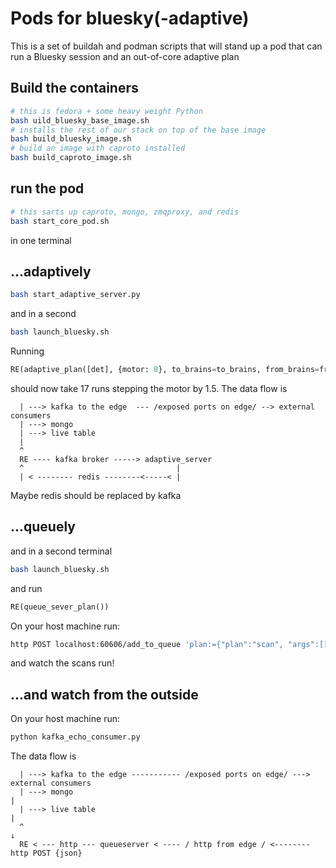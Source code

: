 # Pods for bluesky(-adaptive)

This is a set of buildah and podman scripts that will stand up a pod that
can run a Bluesky session and an out-of-core adaptive plan

## Build the containers

```sh
# this is fedora + some heavy weight Python
bash uild_bluesky_base_image.sh
# installs the rest of our stack on top of the base image
bash build_bluesky_image.sh
# build an image with caproto installed
bash build_caproto_image.sh
```

## run the pod

```sh
# this sarts up caproto, mongo, zmqproxy, and redis
bash start_core_pod.sh
```

in one terminal

##  ...adaptively

```sh
bash start_adaptive_server.py
```

and in a second

```sh
bash launch_bluesky.sh
```


Running

```python
RE(adaptive_plan([det], {motor: 0}, to_brains=to_brains, from_brains=from_brains))
```

should now take 17 runs stepping the motor by 1.5.  The data flow is

```
  | ---> kafka to the edge  --- /exposed ports on edge/ --> external consumers
  | ---> mongo
  | ---> live table
  |
  ^
  RE ---- kafka broker -----> adaptive_server
  ^                                  |
  | < -------- redis --------<-----< |

```

Maybe redis should be replaced by kafka


## ...queuely

and in a second terminal

```sh
bash launch_bluesky.sh
```

and run

```python
RE(queue_sever_plan())
```

On your host machine run:

```bash
http POST localhost:60606/add_to_queue 'plan:={"plan":"scan", "args":[["pinhole"], "motor_ph", -10, 10, 25]}'
```

and watch the scans run!

## ...and watch from the outside

On your host machine run:

```bash
python kafka_echo_consumer.py
```


The data flow is

```
  | ---> kafka to the edge ----------- /exposed ports on edge/ ---> external consumers
  | ---> mongo                                                                 |
  | ---> live table                                                            |
  ^                                                                            ↓
  RE < --- http --- queueserver < ---- / http from edge / <-------- http POST {json}


```
